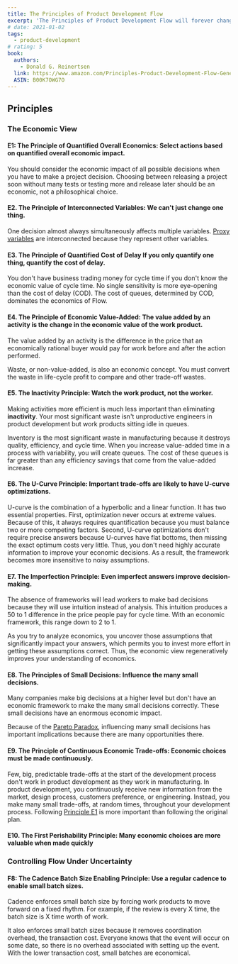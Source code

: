 ```yaml
---
title: The Principles of Product Development Flow
excerpt: 'The Principles of Product Development Flow will forever change the way you think about product development. Reinertsen starts with the ideas of lean manufacturing but goes far beyond them, drawing upon ideas from telecommunications networks, transportation systems, computer operating systems and military doctrine. He combines a lucid explanation of the science behind flow with a rich set of practical approaches. This is another landmark book by one of the foremost experts on product development.'
# date: 2021-01-02
tags:
  - product-development
# rating: 5
book:
  authors:
    - Donald G. Reinertsen
  link: https://www.amazon.com/Principles-Product-Development-Flow-Generation-ebook/dp/B00K7OWG7O
  ASIN: B00K7OWG7O
---
```


## Principles

### The Economic View

#### E1: The Principle of Quantified Overall Economics: Select actions based on quantified overall economic impact.

You should consider the economic impact of all possible decisions when you have to make a project decision. Choosing between releasing a project soon without many tests or testing more and release later should be an economic, not a philosophical choice.

#### E2. The Principle of Interconnected Variables: We can't just change one thing.

One decision almost always simultaneously affects multiple variables. [Proxy variables](/zettelkasten/proxy-variable) are interconnected because they represent other variables.

#### E3. The Principle of Quantified Cost of Delay If you only quantify one thing, quantify the cost of delay.

You don't have business trading money for cycle time if you don't know the economic value of cycle time. No single sensitivity is more eye-opening than the cost of delay (COD). The cost of queues, determined by COD, dominates the economics of Flow.

#### E4. The Principle of Economic Value-Added: The value added by an activity is the change in the economic value of the work product.

The value added by an activity is the difference in the price that an economically rational buyer would pay for work before and after the action performed.

Waste, or non-value-added, is also an economic concept. You must convert the waste in life-cycle profit to compare and other trade-off wastes.

#### E5. The Inactivity Principle: Watch the work product, not the worker.

Making activities more efficient is much less important than eliminating **inactivity**. Your most significant waste isn't unproductive engineers in product development but work products sitting idle in queues.

Inventory is the most significant waste in manufacturing because it destroys quality, efficiency, and cycle time. When you increase value-added time in a process with variability, you will create queues. The cost of these queues is far greater than any efficiency savings that come from the value-added increase.

#### E6. The U-Curve Principle: Important trade-offs are likely to have U-curve optimizations.

U-curve is the combination of a hyperbolic and a linear function. It has two essential properties. First, optimization never occurs at extreme values. Because of this, it always requires quantification because you must balance two or more competing factors. Second, U-curve optimizations don't require precise answers because U-curves have flat bottoms, then missing the exact optimum costs very little. Thus, you don't need highly accurate information to improve your economic decisions. As a result, the framework becomes more insensitive to noisy assumptions.

#### E7. The Imperfection Principle: Even imperfect answers improve decision-making.

The absence of frameworks will lead workers to make bad decisions because they will use intuition instead of analysis. This intuition produces a 50 to 1 difference in the price people pay for cycle time. With an economic framework, this range down to 2 to 1.

As you try to analyze economics, you uncover those assumptions that significantly impact your answers, which permits you to invest more effort in getting these assumptions correct. Thus, the economic view regeneratively improves your understanding of economics.

#### E8. The Principles of Small Decisions: Influence the many small decisions.

Many companies make big decisions at a higher level but don't have an economic framework to make the many small decisions correctly. These small decisions have an enormous economic impact.

Because of the [Pareto Paradox](/zettelkasten/pareto-paradox), influencing many small decisions has important implications because there are many opportunities there.

#### E9. The Principle of Continuous Economic Trade-offs: Economic choices must be made continuously.

Few, big, predictable trade-offs at the start of the development process don't work in product development as they work in manufacturing. In product development, you continuously receive new information from the market, design process, customers preference, or engineering. Instead, you make many small trade-offs, at random times, throughout your development process. Following [Principle E1](#e1-the-principle-of-quantified-overall-economics-select-actions-based-on-quantified-overall-economic-impact) is more important than following the original plan.

#### E10. The First Perishability Principle: Many economic choices are more valuable when made quickly

### Controlling Flow Under Uncertainty

#### F8: The Cadence Batch Size Enabling Principle: Use a regular cadence to enable small batch sizes.

Cadence enforces small batch size by forcing work products to move forward on a fixed rhythm. For example, if the review is every X time, the batch size is X time worth of work.

It also enforces small batch sizes because it removes coordination overhead, the transaction cost. Everyone knows that the event will occur on some date, so there is no overhead associated with setting up the event. With the lower transaction cost, small batches are economical.
